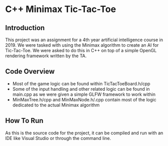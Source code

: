 # C++ Minimax Tic-Tac-Toe

## Introduction
This project was an assignment for a 4th year artificial intelligence course in 2019. We were tasked with using the Minimax algorithm to create an AI for Tic-Tac-Toe. We were asked to do this in C++ on top of a simple OpenGL rendering framework written by the TA.

## Code Overview
- Most of the game logic can be found within TicTacToeBoard.h/cpp
- Some of the input handling and other related logic can be found in main.cpp as we were given a simple GLFW framework to work within
- MinMaxTree.h/cpp and MinMaxNode.h/.cpp contain most of the logic dedicated to the actual Minimax algorithm

## How To Run
As this is the source code for the project, it can be compiled and run with an IDE like Visual Studio or through the command line.
